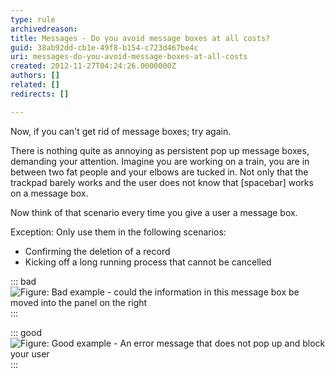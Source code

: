 ```yaml
---
type: rule
archivedreason: 
title: Messages - Do you avoid message boxes at all costs?
guid: 38ab92dd-cb1e-49f8-b154-c723d467be4c
uri: messages-do-you-avoid-message-boxes-at-all-costs
created: 2012-11-27T04:24:26.0000000Z
authors: []
related: []
redirects: []

---
```


Now, if you can't get rid of message boxes; try again.

There is nothing quite as annoying as persistent pop up message boxes, demanding your attention. Imagine you are working on a train, you are in between two fat people and your elbows are tucked in. Not only that the trackpad barely works and the user does not know that [spacebar] works on a message box.

Now think of that scenario every time you give a user a message box.

<!--endintro-->

Exception: Only use them in the following scenarios:

* Confirming the deletion of a record
* Kicking off a long running process that cannot be cancelled



::: bad  
![Figure: Bad example - could the information in this message box be moved into the panel on the right](/rules/messages-do-you-avoid-message-boxes-at-all-costs/MoveErrorMSG.jpg)  
:::


::: good  
![Figure: Good example - An error message that does not pop up and block your user](/rules/messages-do-you-avoid-message-boxes-at-all-costs/oneplacemailerror.png)  
:::


